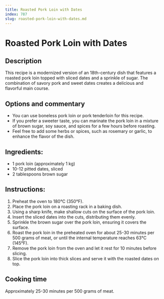 ```yaml
---
title: Roasted Pork Loin with Dates
index: 787
slug: roasted-pork-loin-with-dates.md
---
```


# Roasted Pork Loin with Dates

## Description
This recipe is a modernized version of an 18th-century dish that features a roasted pork loin topped with sliced dates and a sprinkle of sugar. The combination of savory pork and sweet dates creates a delicious and flavorful main course.

## Options and commentary
- You can use boneless pork loin or pork tenderloin for this recipe.
- If you prefer a sweeter taste, you can marinate the pork loin in a mixture of brown sugar, soy sauce, and spices for a few hours before roasting.
- Feel free to add some herbs or spices, such as rosemary or garlic, to enhance the flavor of the dish.

## Ingredients:
- 1 pork loin (approximately 1 kg)
- 10-12 pitted dates, sliced
- 2 tablespoons brown sugar

## Instructions:
1. Preheat the oven to 180°C (350°F).
2. Place the pork loin on a roasting rack in a baking dish.
3. Using a sharp knife, make shallow cuts on the surface of the pork loin.
4. Insert the sliced dates into the cuts, distributing them evenly.
5. Sprinkle the brown sugar over the pork loin, ensuring it covers the surface.
6. Roast the pork loin in the preheated oven for about 25-30 minutes per 500 grams of meat, or until the internal temperature reaches 63°C (145°F).
7. Remove the pork loin from the oven and let it rest for 10 minutes before slicing.
8. Slice the pork loin into thick slices and serve it with the roasted dates on top.

## Cooking time
Approximately 25-30 minutes per 500 grams of meat.